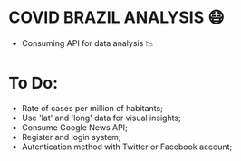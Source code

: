 ﻿# COVID BRAZIL ANALYSIS :mask:

- Consuming API for data analysis :chart_with_downwards_trend:


# To Do:
- Rate of cases per million of habitants;
- Use 'lat' and 'long' data for visual insights;
- Consume Google News API;
- Register and login system;
- Autentication method with Twitter or Facebook account;
